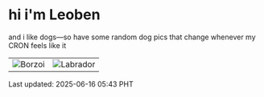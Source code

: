 # hi i'm Leoben

and i like dogs—so have some random dog pics that change whenever my CRON feels like it

|  |  |
|--------|----------|
| ![Borzoi](https://random-dog-vercel.vercel.app/api/random-borzoi?v=1750023821) | ![Labrador](https://random-dog-vercel.vercel.app/api/random-labrador?v=1750023821) |

Last updated: 2025-06-16 05:43 PHT
